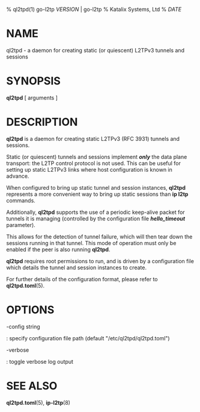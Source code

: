 % ql2tpd(1) go-l2tp _VERSION_ | go-l2tp
% Katalix Systems, Ltd
% _DATE_

# NAME

ql2tpd - a daemon for creating static (or quiescent) L2TPv3 tunnels and sessions

# SYNOPSIS

**ql2tpd** [ arguments ]

# DESCRIPTION

**ql2tpd** is a daemon for creating static L2TPv3 (RFC 3931) tunnels and sessions.

Static (or quiescent) tunnels and sessions implement ***only*** the data plane transport: the L2TP control protocol is not used.  This can be useful for setting up static L2TPv3 links where host configuration is known in advance.

When configured to bring up static tunnel and session instances, **ql2tpd** represents a more convenient way to bring up static sessions than **ip l2tp** commands.

Additionally, **ql2tpd** supports the use of a periodic keep-alive packet for tunnels it is managing (controlled by the configuration file ***hello_timeout*** parameter).

This allows for the detection of tunnel failure, which will then tear down the sessions running in that tunnel.  This mode of operation must only be enabled if the peer is also running **ql2tpd**.

**ql2tpd** requires root permissions to run, and is driven by a configuration file
which details the tunnel and session instances to create.

For further details of the configuration format, please refer to **ql2tpd.toml**(5).

# OPTIONS

-config string

:   specify configuration file path (default "/etc/ql2tpd/ql2tpd.toml")

-verbose

:   toggle verbose log output

# SEE ALSO

**ql2tpd.toml**(5), **ip-l2tp**(8)
